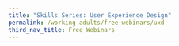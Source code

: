 ```yaml
---
title: "Skills Series: User Experience Design"
permalink: /working-adults/free-webinars/uxd
third_nav_title: Free Webinars
---
```

